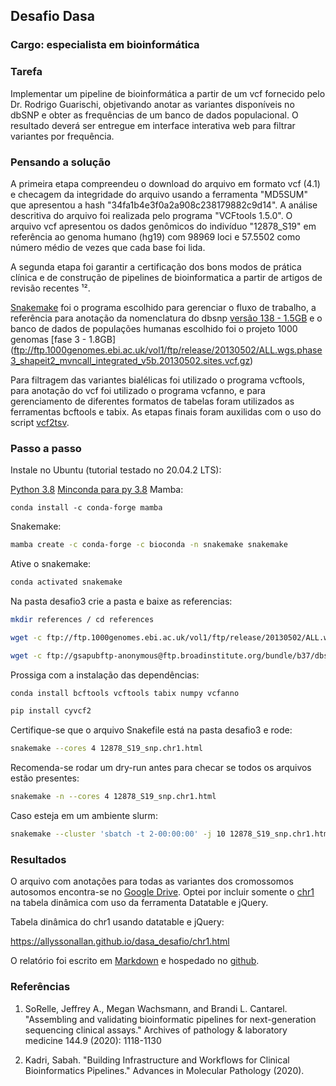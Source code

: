 ## Desafio Dasa

### Cargo: especialista em bioinformática

### Tarefa

Implementar um pipeline de bioinformática a partir de um vcf fornecido pelo Dr. Rodrigo Guarischi, objetivando anotar as variantes disponíveis no dbSNP e obter as frequências de um banco de dados populacional. O resultado deverá ser entregue em interface interativa web para filtrar variantes por frequência.

### Pensando a solução

A primeira etapa compreendeu o download do arquivo em formato vcf (4.1) e checagem da integridade do arquivo usando a ferramenta "MD5SUM" que apresentou a hash "34fa1b4e3f0a2a908c238179882c9d14". A análise descritiva do arquivo foi realizada pelo programa "VCFtools 1.5.0". O arquivo vcf apresentou os dados genômicos do indivíduo "12878_S19" em referência ao genoma humano (hg19) com 98969 loci e 57.5502 como número médio de vezes que cada base foi lida.

A segunda etapa foi garantir a certificação dos bons modos de prática clínica e de construção de pipelines de bioinformatica a partir de artigos de revisão recentes ¹².

[Snakemake](https://snakemake.readthedocs.io/en/stable/) foi o programa escolhido para gerenciar o fluxo de trabalho, a referência para anotação da nomenclatura do dbsnp [versão 138 - 1.5GB](ftp://gsapubftp-anonymous@ftp.broadinstitute.org/bundle/b37/dbsnp_138.b37.vcf.gz) e o banco de dados de populações humanas escolhido foi o projeto 1000 genomas [fase 3 - 1.8GB] (ftp://ftp.1000genomes.ebi.ac.uk/vol1/ftp/release/20130502/ALL.wgs.phase3_shapeit2_mvncall_integrated_v5b.20130502.sites.vcf.gz)

Para filtragem das variantes bialélicas foi utilizado o programa vcftools, para anotação do vcf foi utilizado o programa vcfanno, e para gerenciamento de diferentes formatos de tabelas foram utilizados as ferramentas bcftools e tabix. As etapas finais foram auxilidas com o uso do script [vcf2tsv](https://github.com/sigven/vcf2tsv).

### Passo a passo

Instale no Ubuntu (tutorial testado no 20.04.2 LTS):

[Python 3.8](https://www.python.org/downloads/) 
[Minconda para py 3.8](https://conda.io/en/latest/miniconda.html)
Mamba: 
``` 
conda install -c conda-forge mamba
``` 

Snakemake: 
```bash
mamba create -c conda-forge -c bioconda -n snakemake snakemake
``` 
Ative o snakemake: 
```bash
conda activated snakemake
``` 
Na pasta desafio3 crie a pasta e baixe as referencias:

``` bash
mkdir references / cd references

wget -c ftp://ftp.1000genomes.ebi.ac.uk/vol1/ftp/release/20130502/ALL.wgs.phase3_shapeit2_mvncall_integrated_v5b.20130502.sites.vcf.gz

wget -c ftp://gsapubftp-anonymous@ftp.broadinstitute.org/bundle/b37/dbsnp_138.b37.vcf.gz
``` 

Prossiga com a instalação das dependências:
```bash 
conda install bcftools vcftools tabix numpy vcfanno

pip install cyvcf2
``` 

Certifique-se que o arquivo Snakefile está na pasta desafio3 e rode:

``` bash
snakemake --cores 4 12878_S19_snp.chr1.html
``` 
Recomenda-se rodar um dry-run antes para checar se todos os arquivos estão presentes:
``` bash 
snakemake -n --cores 4 12878_S19_snp.chr1.html
``` 
Caso esteja em um ambiente slurm:

``` bash
snakemake --cluster 'sbatch -t 2-00:00:00' -j 10 12878_S19_snp.chr1.html
``` 
### Resultados

O arquivo com anotações para todas as variantes dos cromossomos autosomos encontra-se no [Google Drive](https://drive.google.com/file/d/19znoY5-7vt5n1dfL9xmzCadfd7wQ7O6b/view?usp=sharing). Optei por incluir somente o [chr1](https://drive.google.com/file/d/1d1f5X8qovJXM55QpIzsJcjL4hk1vSBr0/view?usp=sharing) na tabela dinâmica com uso da ferramenta Datatable e jQuery. 

Tabela dinâmica do chr1 usando datatable e jQuery:

https://allyssonallan.github.io/dasa_desafio/chr1.html

O relatório foi escrito em [Markdown](https://guides.github.com/features/mastering-markdown/) e hospedado no [github](https://pages.github.com/).

### Referências

1. SoRelle, Jeffrey A., Megan Wachsmann, and Brandi L. Cantarel. "Assembling and validating bioinformatic pipelines for next-generation sequencing clinical assays." Archives of pathology & laboratory medicine 144.9 (2020): 1118-1130</p>
2. Kadri, Sabah. "Building Infrastructure and Workflows for Clinical Bioinformatics Pipelines." Advances in Molecular Pathology (2020).
